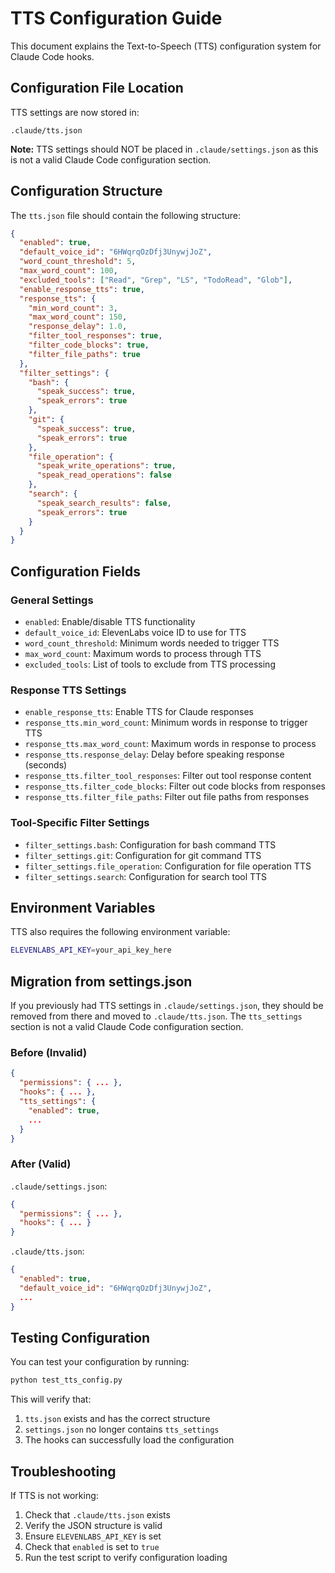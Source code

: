 # TTS Configuration Guide

This document explains the Text-to-Speech (TTS) configuration system for Claude Code hooks.

## Configuration File Location

TTS settings are now stored in:
```
.claude/tts.json
```

**Note:** TTS settings should NOT be placed in `.claude/settings.json` as this is not a valid Claude Code configuration section.

## Configuration Structure

The `tts.json` file should contain the following structure:

```json
{
  "enabled": true,
  "default_voice_id": "6HWqrqOzDfj3UnywjJoZ",
  "word_count_threshold": 5,
  "max_word_count": 100,
  "excluded_tools": ["Read", "Grep", "LS", "TodoRead", "Glob"],
  "enable_response_tts": true,
  "response_tts": {
    "min_word_count": 3,
    "max_word_count": 150,
    "response_delay": 1.0,
    "filter_tool_responses": true,
    "filter_code_blocks": true,
    "filter_file_paths": true
  },
  "filter_settings": {
    "bash": {
      "speak_success": true,
      "speak_errors": true
    },
    "git": {
      "speak_success": true,
      "speak_errors": true
    },
    "file_operation": {
      "speak_write_operations": true,
      "speak_read_operations": false
    },
    "search": {
      "speak_search_results": false,
      "speak_errors": true
    }
  }
}
```

## Configuration Fields

### General Settings
- `enabled`: Enable/disable TTS functionality
- `default_voice_id`: ElevenLabs voice ID to use for TTS
- `word_count_threshold`: Minimum words needed to trigger TTS
- `max_word_count`: Maximum words to process through TTS
- `excluded_tools`: List of tools to exclude from TTS processing

### Response TTS Settings
- `enable_response_tts`: Enable TTS for Claude responses
- `response_tts.min_word_count`: Minimum words in response to trigger TTS
- `response_tts.max_word_count`: Maximum words in response to process
- `response_tts.response_delay`: Delay before speaking response (seconds)
- `response_tts.filter_tool_responses`: Filter out tool response content
- `response_tts.filter_code_blocks`: Filter out code blocks from responses
- `response_tts.filter_file_paths`: Filter out file paths from responses

### Tool-Specific Filter Settings
- `filter_settings.bash`: Configuration for bash command TTS
- `filter_settings.git`: Configuration for git command TTS
- `filter_settings.file_operation`: Configuration for file operation TTS
- `filter_settings.search`: Configuration for search tool TTS

## Environment Variables

TTS also requires the following environment variable:
```bash
ELEVENLABS_API_KEY=your_api_key_here
```

## Migration from settings.json

If you previously had TTS settings in `.claude/settings.json`, they should be removed from there and moved to `.claude/tts.json`. The `tts_settings` section is not a valid Claude Code configuration section.

### Before (Invalid)
```json
{
  "permissions": { ... },
  "hooks": { ... },
  "tts_settings": {
    "enabled": true,
    ...
  }
}
```

### After (Valid)
`.claude/settings.json`:
```json
{
  "permissions": { ... },
  "hooks": { ... }
}
```

`.claude/tts.json`:
```json
{
  "enabled": true,
  "default_voice_id": "6HWqrqOzDfj3UnywjJoZ",
  ...
}
```

## Testing Configuration

You can test your configuration by running:
```bash
python test_tts_config.py
```

This will verify that:
1. `tts.json` exists and has the correct structure
2. `settings.json` no longer contains `tts_settings`
3. The hooks can successfully load the configuration

## Troubleshooting

If TTS is not working:
1. Check that `.claude/tts.json` exists
2. Verify the JSON structure is valid
3. Ensure `ELEVENLABS_API_KEY` is set
4. Check that `enabled` is set to `true`
5. Run the test script to verify configuration loading